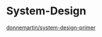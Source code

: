 # System-Design
[donnemartin/system-design-primer](https://github.com/donnemartin/system-design-primer)
